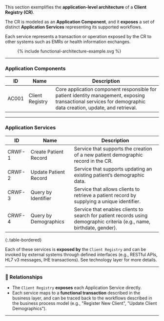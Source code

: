 This section exemplifies the **application-level architecture** of a **Client Registry (CR)**. 

The CR is modeled as an **Application Component**, and it **exposes** a set of distinct **Application Services** representing its supported workflows.

Each service represents a transaction or operation exposed by the CR to other systems such as EMRs or health information exchanges.


<figure>
  {% include functional-architecture-example.svg %}
</figure>

---

### Application Components

| ID     | Name            | Description                                                                 |
|--------|------------------|-----------------------------------------------------------------------------|
| AC001  | Client Registry  | Core application component responsible for patient identity management, exposing transactional services for demographic data creation, update, and retrieval. |

---

### Application Services

| ID      | Name                                 | Description                                                                 |
|---------|--------------------------------------|-----------------------------------------------------------------------------|
| CRWF-1  | Create Patient Record                | Service that supports the creation of a new patient demographic record in the CR. |
| CRWF-2  | Update Patient Record                | Service that supports updating an existing patient’s demographic data.      |
| CRWF-3  | Query by Identifier                  | Service that allows clients to retrieve a patient record by supplying a unique identifier. |
| CRWF-4  | Query by Demographics                | Service that enables clients to search for patient records using demographic criteria (e.g., name, birthdate, gender). |
{:.table-bordered}

Each of these services is **exposed by** the `Client Registry` and can be invoked by external systems through defined interfaces (e.g., RESTful APIs, HL7 v3 messages, IHE transactions). See technology layer for more details.

---

### 🔗 Relationships

- The `Client Registry` **exposes** each Application Service directly.
- Each service maps to a **functional transaction** described in the business layer, and can be traced back to the workflows described in the business process model (e.g., "Register New Client", "Update Client Demographics").

---

